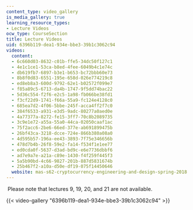```yaml
---
content_type: video_gallery
is_media_gallery: true
learning_resource_types:
- Lecture Videos
ocw_type: CourseSection
title: Lecture Videos
uid: 6396b119-dea1-934e-bbe3-39b1c3062c94
videos:
  content:
  - 6c660d03-8632-c01b-ffe5-34dc50f127c1
  - 4e1c1ce1-53ca-b8ed-4fee-6049b4c1e74c
  - db619fb7-6897-b3e1-b653-bc72bbb60e73
  - 8b8f0d83-6551-195e-658d-026e774219c8
  - ed8eb8a3-600d-9792-62e1-b02572f099e7
  - f85a89c5-6713-da4b-1747-9f5dd74bac22
  - 5d36c554-f2f6-e2c5-1a98-fb066be38fd1
  - f3cf22d9-1741-f66a-55a9-fc124e4128c0
  - 685ea7d2-4f06-5bbe-245f-acca4ff2f7c0
  - 384f6533-a931-e3d5-9adc-80277a0aed0e
  - 4a77377a-8272-fe15-3ff7-70c8b2089735
  - 3c9e1e72-a55a-55a0-44ca-02050caaf1ac
  - 75f2acc6-2be6-66ed-377e-ab691899475b
  - 26bf43ca-3218-dcce-724e-866b380a08a0
  - 4d595b57-196a-ee43-3893-7f75e346656b
  - 478d7b4b-26f8-59e2-fa14-f534f1e1ee77
  - ed0cda0f-5637-d3ad-bd9c-e6e7736dbbf6
  - ad7e9a7e-a21a-c89e-1430-f4f259f445f3
  - 5a5b90bd-4c66-9827-201b-887d5831674b
  - 25b467f2-a10a-d50e-df19-075f14450646
  website: mas-s62-cryptocurrency-engineering-and-design-spring-2018
---
```


 Please note that lectures 9, 19, 20, and 21 are not available.

{{< video-gallery "6396b119-dea1-934e-bbe3-39b1c3062c94" >}}

